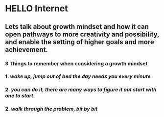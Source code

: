# HELLO Internet
## Lets talk about **growth mindset** and how it can open pathways to more creativity and possibility, and enable the    setting of higher goals and more achievement.
### **3** Things to remember when considering a growth mindset
### 1. *wake up, jump out of bed the day needs you every minute*
### 2. *you can do it, there are many ways to figure it out start with one to start*
### 2. *walk through the problem, bit by bit*
